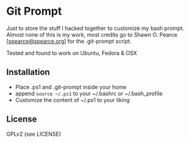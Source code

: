 Git Prompt
==========

Just to store the stuff I hacked together to customize my bash prompt. Almost
none of this is my work, most credits go to Shawn O. Pearce [spearce@spearce.org] 
for the .git-prompt script.

Tested and found to work on Ubuntu, Fedora & OSX

Installation
------------

 - Place .ps1 and .git-prompt inside your home
 - append `source ~/.ps1` to your ~/.bashrc or ~/.bash_profile
 - Customize the content of ~/.ps1 to your liking

License
-------

GPLv2 (see LICENSE)
